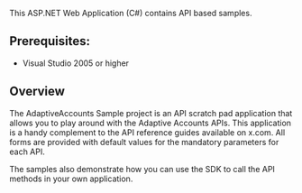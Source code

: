 This ASP.NET Web Application (C#) contains API based samples. 

Prerequisites:
--------------
*	Visual Studio 2005 or higher

Overview
--------

The AdaptiveAccounts Sample project is an API scratch pad application that allows you to play around
with the Adaptive Accounts APIs. This application is a handy complement to the API reference guides 
available on x.com. All forms are provided with default values for the mandatory parameters for
each API.

The samples also demonstrate how you can use the SDK to call the API methods in your own application.